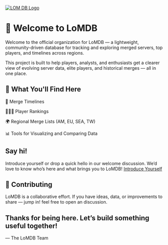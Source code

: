 [![LOM DB Logo](https://lomdb.github.io/img/lomdb-preview.webp)](https://lomdb.github.io)

# 👋 Welcome to LoMDB

Welcome to the official organization for LoMDB — a lightweight, community-driven database for tracking and exploring merged servers, top players, and timelines across regions.

This project is built to help players, analysts, and enthusiasts get a clearer view of evolving server data, elite players, and historical merges — all in one place.

## 🚀 What You'll Find Here
📅 Merge Timelines

🧑‍🤝‍🧑 Player Rankings

🌍 Regional Merge Lists (AM, EU, SEA, TW)

📊 Tools for Visualizing and Comparing Data

## Say hi!
Introduce yourself or drop a quick hello in our welcome discussion. We’d love to know who’s here and what brings you to LoMDB!
[Introduce Yourself](https://github.com/orgs/lomdb/discussions/27)

## 🤝 Contributing
LoMDB is a collaborative effort. If you have ideas, data, or improvements to share — jump in! feel free to open an discussion.

## Thanks for being here. Let’s build something useful together!
— The LoMDB Team
